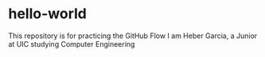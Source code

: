 # hello-world
This repository is for practicing the GitHub Flow
I am Heber Garcia, a Junior at UIC studying Computer Engineering 
